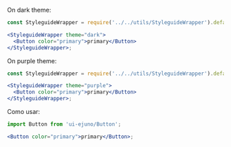 On dark theme:

```jsx noeditor
const StyleguideWrapper = require('../../utils/StyleguideWrapper').default;

<StyleguideWrapper theme="dark">
  <Button color="primary">primary</Button>
</StyleguideWrapper>;
```

On purple theme:

```jsx noeditor
const StyleguideWrapper = require('../../utils/StyleguideWrapper').default;

<StyleguideWrapper theme="purple">
  <Button color="primary">primary</Button>
</StyleguideWrapper>;
```

Como usar:

```jsx static
import Button from 'ui-ejuno/Button';

<Button color="primary">primary</Button>;
```
